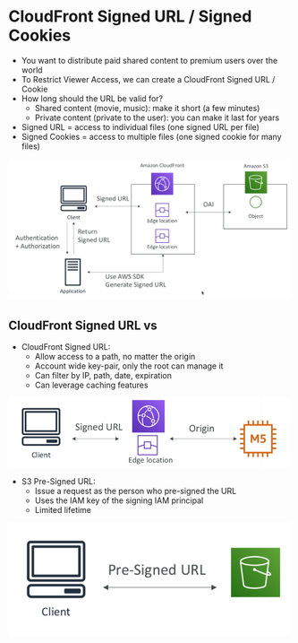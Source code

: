 # CloudFront Signed URL / Signed Cookies

* You want to distribute paid shared content to premium users over the world
* To Restrict Viewer Access, we can create a CloudFront Signed URL / Cookie
* How long should the URL be valid for?
  * Shared content (movie, music): make it short (a few minutes)
  * Private content (private to the user): you can make it last for years
* Signed URL = access to individual files (one signed URL per file)
* Signed Cookies = access to multiple files (one signed cookie for many files)

![SignedURL](images/SignedURL.png)

## CloudFront Signed URL vs

* CloudFront Signed URL:
  * Allow access to a path, no matter
  the origin
  * Account wide key-pair, only the root
  can manage it
  * Can filter by IP, path, date, expiration
  * Can leverage caching features

![CloudFrontSignedURL](images/CloudFrontSignedURL.png)

* S3 Pre-Signed URL:
  * Issue a request as the person who
  pre-signed the URL
  * Uses the IAM key of the signing
  IAM principal
  * Limited lifetime

![S3PresignedURL](images/S3PresignedURL.png)
